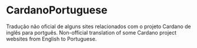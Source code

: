 # CardanoPortuguese
Tradução não oficial de alguns sites relacionados com o projeto Cardano de inglês para portguês.
Non-official translation of some Cardano project websites from English to Portuguese.


